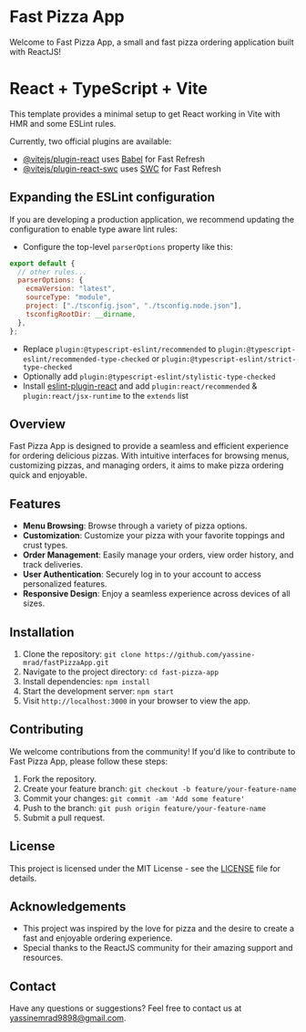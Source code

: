 # Fast Pizza App

Welcome to Fast Pizza App, a small and fast pizza ordering application built with ReactJS!

# React + TypeScript + Vite

This template provides a minimal setup to get React working in Vite with HMR and some ESLint rules.

Currently, two official plugins are available:

- [@vitejs/plugin-react](https://github.com/vitejs/vite-plugin-react/blob/main/packages/plugin-react/README.md) uses [Babel](https://babeljs.io/) for Fast Refresh
- [@vitejs/plugin-react-swc](https://github.com/vitejs/vite-plugin-react-swc) uses [SWC](https://swc.rs/) for Fast Refresh

## Expanding the ESLint configuration

If you are developing a production application, we recommend updating the configuration to enable type aware lint rules:

- Configure the top-level `parserOptions` property like this:

```js
export default {
  // other rules...
  parserOptions: {
    ecmaVersion: "latest",
    sourceType: "module",
    project: ["./tsconfig.json", "./tsconfig.node.json"],
    tsconfigRootDir: __dirname,
  },
};
```

- Replace `plugin:@typescript-eslint/recommended` to `plugin:@typescript-eslint/recommended-type-checked` or `plugin:@typescript-eslint/strict-type-checked`
- Optionally add `plugin:@typescript-eslint/stylistic-type-checked`
- Install [eslint-plugin-react](https://github.com/jsx-eslint/eslint-plugin-react) and add `plugin:react/recommended` & `plugin:react/jsx-runtime` to the `extends` list

## Overview

Fast Pizza App is designed to provide a seamless and efficient experience for ordering delicious pizzas. With intuitive interfaces for browsing menus, customizing pizzas, and managing orders, it aims to make pizza ordering quick and enjoyable.

## Features

- **Menu Browsing**: Browse through a variety of pizza options.
- **Customization**: Customize your pizza with your favorite toppings and crust types.
- **Order Management**: Easily manage your orders, view order history, and track deliveries.
- **User Authentication**: Securely log in to your account to access personalized features.
- **Responsive Design**: Enjoy a seamless experience across devices of all sizes.

## Installation

1. Clone the repository: `git clone https://github.com/yassine-mrad/fastPizzaApp.git`
2. Navigate to the project directory: `cd fast-pizza-app`
3. Install dependencies: `npm install`
4. Start the development server: `npm start`
5. Visit `http://localhost:3000` in your browser to view the app.

## Contributing

We welcome contributions from the community! If you'd like to contribute to Fast Pizza App, please follow these steps:

1. Fork the repository.
2. Create your feature branch: `git checkout -b feature/your-feature-name`
3. Commit your changes: `git commit -am 'Add some feature'`
4. Push to the branch: `git push origin feature/your-feature-name`
5. Submit a pull request.

## License

This project is licensed under the MIT License - see the [LICENSE](LICENSE) file for details.

## Acknowledgements

- This project was inspired by the love for pizza and the desire to create a fast and enjoyable ordering experience.
- Special thanks to the ReactJS community for their amazing support and resources.

## Contact

Have any questions or suggestions? Feel free to contact us at [yassinemrad9898@gmail.com](mailto:yassinemrad9898@gmail.com.com).
